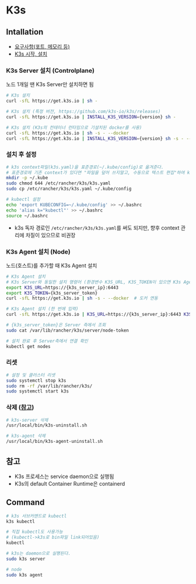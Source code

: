 # K3s

## Intallation

- [요구사항(포트, 메모리 등)](https://docs.k3s.io/installation/requirements)
- [K3s 시작, 설치](https://docs.k3s.io/quick-start)

### K3s Server 설치 (Controlplane)

노드 1개일 땐 K3s Server만 설치하면 됨

```sh
# K3s 설치
curl -sfL https://get.k3s.io | sh -

# K3s 설치 (특정 버전, https://github.com/k3s-io/k3s/releases)
curl -sfL https://get.k3s.io | INSTALL_K3S_VERSION={version} sh -

# K3s 설치 (K3s의 컨테이너 런타임으로 기설치된 docker를 사용)
curl -sfL https://get.k3s.io | sh -s - --docker
curl -sfL https://get.k3s.io | INSTALL_K3S_VERSION={version} sh -s - --docker
```

### 설치 후 설정

```sh
# k3s context파일(k3s.yaml)을 표준경로(~/.kube/config)로 옮겨준다.
# 표준경로에 기존 context가 있다면 "파일을 덮어 쓰지말고, 수동으로 텍스트 편집"하여 k3s를 추가한다.
mkdir -p ~/.kube
sudo chmod 644 /etc/rancher/k3s/k3s.yaml
sudo cp /etc/rancher/k3s/k3s.yaml ~/.kube/config

# kubectl 설정
echo 'export KUBECONFIG=~/.kube/config' >> ~/.bashrc
echo 'alias k="kubectl"' >> ~/.bashrc
source ~/.bashrc
```

- k3s 독자 경로인 `/etc/rancher/k3s/k3s.yaml`를 써도 되지만, 향후 context 관리에 차질이 있으므로 비권장

### K3s Agent 설치 (Node)

노드(호스트)를 추가할 때 K3s Agent 설치

```sh
# K3s Agent 설치
# K3s Server와 동일한 설치 명령어 (환경변수 K3S_URL, K3S_TOKEN이 있으면 K3s Agent가 설치되는 구조)
export K3S_URL=https://{k3s_server_ip}:6443
export K3S_TOKEN={k3s_server_token}
curl -sfL https://get.k3s.io | sh -s - --docker  # 도커 연동

# K3s Agent 설치 (한 번에 입력)
curl -sfL https://get.k3s.io | K3S_URL=https://{k3s_server_ip}:6443 K3S_TOKEN={k3s_server_token} sh -

# {k3s_server_token}은 Server 측에서 조회
sudo cat /var/lib/rancher/k3s/server/node-token

# 설치 완료 후 Server측에서 연결 확인
kubectl get nodes
```

### 리셋

```sh
# 설정 및 클러스터 리셋
sudo systemctl stop k3s
sudo rm -rf /var/lib/rancher/k3s/
sudo systemctl start k3s
```

### 삭제 ([참고](https://docs.k3s.io/installation/uninstall))

```sh
# k3s-server 삭제
/usr/local/bin/k3s-uninstall.sh

# k3s-agent 삭제
/usr/local/bin/k3s-agent-uninstall.sh
```

## 참고

- K3s 프로세스는 service daemon으로 실행됨
- K3s의 default Container Runtime은 containerd

## Command

```sh
# k3s 서브커맨드로 kubectl
k3s kubectl

# 직접 kubectl도 사용가능
# (kubectl->k3s로 bin파일 link되어있음)
kubectl
```

```sh
# k3s는 daemon으로 실행된다.
sudo k3s server

# node
sudo k3s agent
```
